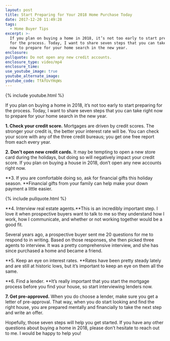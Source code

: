 ```yaml
---
layout: post
title: Start Preparing for Your 2018 Home Purchase Today
date: 2017-12-20 11:49:28
tags:
  - Home Buyer Tips
excerpt: >-
  If you plan on buying a home in 2018, it’s not too early to start preparing
  for the process. Today, I want to share seven steps that you can take right
  now to prepare for your home search in the new year.
enclosure:
pullquote: Do not open any new credit accounts.
enclosure_type: video/mp4
enclosure_time:
use_youtube_image: true
youtube_alternate_image:
youtube_code: TfAfUvYHqWs
---
```



{% include youtube.html %}

If you plan on buying a home in 2018, it’s not too early to start preparing for the process. Today, I want to share seven steps that you can take right now to prepare for your home search in the new year.

**1. Check your credit score.** Mortgages are driven by credit scores. The stronger your credit is, the better your interest rate will be. You can check your score with any of the three credit bureaus; you get one free report from each every year.

**2. Don’t open new credit cards.** It may be tempting to open a new store card during the holidays, but doing so will negatively impact your credit score. If you plan on buying a house in 2018, don’t open any new accounts right now.

**3. If you are comfortable doing so, ask for financial gifts this holiday season.&nbsp;**Financial gifts from your family can help make your down payment a little easier.

{% include pullquote.html %}

**4. Interview real estate agents.**This is an incredibly important step. I love it when prospective buyers want to talk to me so they understand how I work, how I communicate, and whether or not working together would be a good fit.

Several years ago, a prospective buyer sent me 20 questions for me to respond to in writing. Based on those responses, she then picked three agents to interview. It was a pretty comprehensive interview, and she has since purchased a home and became a friend.

**5. Keep an eye on interest rates.&nbsp;**Rates have been pretty steady lately and are still at historic lows, but it’s important to keep an eye on them all the same.

**6. Find a lender.&nbsp;**It’s really important that you start the mortgage process before you find your house, so start interviewing lenders now.

**7. Get pre-approved.** When you do choose a lender, make sure you get a letter of pre-approval. That way, when you do start looking and find the right house, you are prepared mentally and financially to take the next step and write an offer.

Hopefully, those seven steps will help you get started. If you have any other questions about buying a home in 2018, please don’t hesitate to reach out to me. I would be happy to help you!